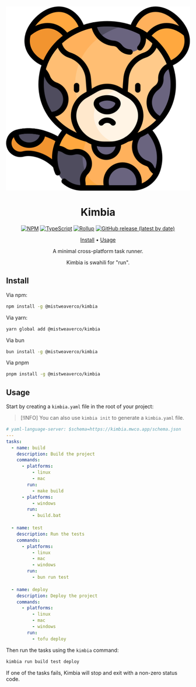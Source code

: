 <div align="center">

![Kimbia Logo](assets/logo.svg)

# Kimbia

[![NPM](https://img.shields.io/npm/v/@mistweaverco/kimbia?style=for-the-badge)](https://www.npmjs.com/package/@mistweaverco/kimbia)
[![TypeScript](https://img.shields.io/badge/TypeScript-3178C6.svg?style=for-the-badge&logo=typescript&logoColor=FFF)](https://www.typescriptlang.org/)
[![Rollup](https://img.shields.io/badge/Rollup-bd0f0f.svg?style=for-the-badge&logo=rollup.js&logoColor=FFF)](https://rollupjs.org/)
[![GitHub release (latest by date)](https://img.shields.io/github/v/release/mistweaverco/kimbia?style=for-the-badge)](https://github.com/mistweaverco/kimbia/releases/latest)

[Install](#install) • [Usage](#usage)

<p></p>

A minimal cross-platform task runner.

<p></p>

Kimbia is swahili for "run".

<p></p>

</div>

## Install

Via npm:

```sh
npm install -g @mistweaverco/kimbia
```

Via yarn:

```sh
yarn global add @mistweaverco/kimbia
```

Via bun

```sh
bun install -g @mistweaverco/kimbia
```

Via pnpm

```sh
pnpm install -g @mistweaverco/kimbia
```

## Usage

Start by creating a `kimbia.yaml` file in the root of your project:

> [!INFO]
> You can also use `kimbia init` to generate a `kimbia.yaml` file.

```yaml
# yaml-language-server: $schema=https://kimbia.mwco.app/schema.json
---
tasks:
  - name: build
    description: Build the project
    commands:
      - platforms:
          - linux
          - mac
        run:
          - make build
      - platforms:
          - windows
        run:
          - build.bat

  - name: test
    description: Run the tests
    commands:
      - platforms:
          - linux
          - mac
          - windows
        run:
          - bun run test

  - name: deploy
    description: Deploy the project
    commands:
      - platforms:
          - linux
          - mac
          - windows
        run:
          - tofu deploy
```

Then run the tasks using the `kimbia` command:

```sh
kimbia run build test deploy
```

If one of the tasks fails,
Kimbia will stop and exit with a non-zero status code.

